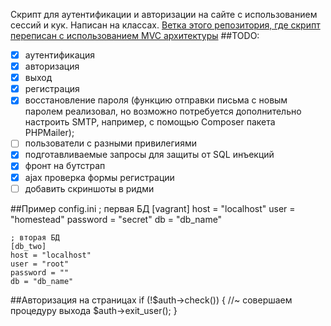 Скрипт для аутентификации и авторизации на сайте с использованием сессий и кук. Написан на классах.
[Ветка этого репозитория, где скрипт переписан с использованием MVC архитектуры](https://github.com/grigoryMovchan/auth/tree/auth_mvc)
##TODO:
- [x] аутентификация
- [x] авторизация
- [x] выход
- [x] регистрация
- [x] восстановление пароля (функцию отправки письма с новым паролем реализовал, но возможно потребуется дополнительно настроить SMTP, например, с помощью Composer пакета PHPMailer);
- [ ] пользователи с разными привилегиями 
- [x] подготавливаемые запросы для защиты от SQL инъекций
- [x] фронт на бутстрап
- [x] ajax проверка формы регистрации 
- [ ] добавить скриншоты в ридми

##Пример config.ini
    ; первая БД
    [vagrant]
    host = "localhost"
    user = "homestead"
    password = "secret"
    db = "db_name"

    ; вторая БД
    [db_two]
    host = "localhost"
    user = "root"
    password = ""
    db = "db_name"

##Авторизация на страницах
    if (!$auth->check()) {
        //~ совершаем процедуру выхода
        $auth->exit_user();
    }
